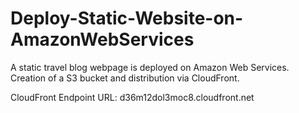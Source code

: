 # Deploy-Static-Website-on-AmazonWebServices
A static travel blog webpage is deployed on Amazon Web Services. Creation of a S3 bucket and distribution via CloudFront.

CloudFront Endpoint URL:
d36m12dol3moc8.cloudfront.net
